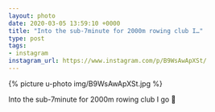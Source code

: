 ```yaml
---
layout: photo
date: 2020-03-05 13:59:10 +0000
title: "Into the sub-7minute for 2000m rowing club I…"
type: post
tags:
- instagram
instagram_url: https://www.instagram.com/p/B9WsAwApXSt/
---
```


{% picture u-photo img/B9WsAwApXSt.jpg %}

Into the sub-7minute for 2000m rowing club I go 🥳 
